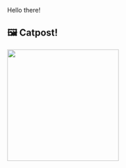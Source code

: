 Hello there!



## 🖼️ Catpost!

<sub>
    <img src="https://cdn2.thecatapi.com/images/6dl.jpg" height="256">
</sub>


